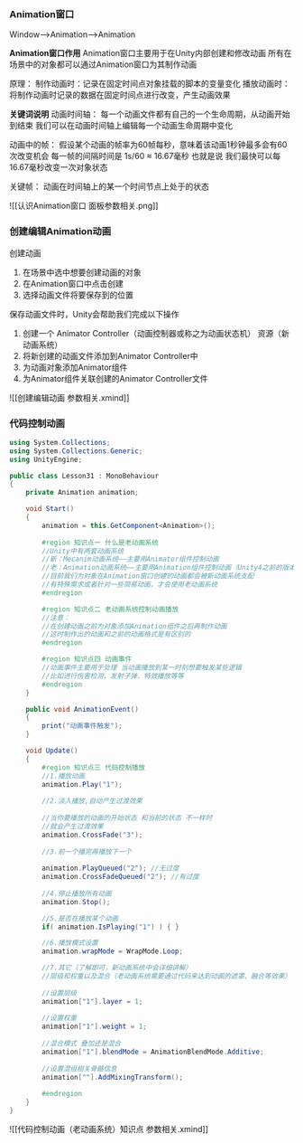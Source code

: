 ### Animation窗口
Window——>Animation——>Animation

**Animation窗口作用**
Animation窗口主要用于在Unity内部创建和修改动画
所有在场景中的对象都可以通过Animation窗口为其制作动画

原理：
制作动画时：记录在固定时间点对象挂载的脚本的变量变化
播放动画时：将制作动画时记录的数据在固定时间点进行改变，产生动画效果

**关键词说明**
动画时间轴：
每一个动画文件都有自己的一个生命周期，从动画开始到结束
我们可以在动画时间轴上编辑每一个动画生命周期中变化

动画中的帧：
假设某个动画的帧率为60帧每秒，意味着该动画1秒钟最多会有60次改变机会
每一帧的间隔时间是 1s/60 ≈ 16.67毫秒
也就是说 我们最快可以每16.67毫秒改变一次对象状态

关键帧：
动画在时间轴上的某一个时间节点上处于的状态

![[认识Animation窗口 面板参数相关.png]]

### 创建编辑Animation动画
创建动画
1. 在场景中选中想要创建动画的对象
2. 在Animation窗口中点击创建
3. 选择动画文件将要保存到的位置

保存动画文件时，Unity会帮助我们完成以下操作
1. 创建一个 Animator Controller（动画控制器或称之为动画状态机） 资源（新动画系统）
2. 将新创建的动画文件添加到Animator Controller中
3. 为动画对象添加Animator组件
4. 为Animator组件关联创建的Animator Controller文件

![[创建编辑动画 参数相关.xmind]]

### 代码控制动画
```c#
using System.Collections;
using System.Collections.Generic;
using UnityEngine;

public class Lesson31 : MonoBehaviour
{
    private Animation animation;

    void Start()
    {
        animation = this.GetComponent<Animation>();
        
        #region 知识点一 什么是老动画系统
        //Unity中有两套动画系统
        //新：Mecanim动画系统——主要用Animator组件控制动画
        //老：Animation动画系统——主要用Animation组件控制动画（Unity4之前的版本可能会用到）
        //目前我们为对象在Animation窗口创建的动画都会被新动画系统支配
        //有特殊需求或者针对一些简易动画，才会使用老动画系统
        #endregion

        #region 知识点二 老动画系统控制动画播放
        //注意：
        //在创建动画之前为对象添加Animation组件之后再制作动画
        //这时制作出的动画和之前的动画格式是有区别的
        #endregion

        #region 知识点四 动画事件
        //动画事件主要用于处理 当动画播放到某一时刻想要触发某些逻辑
        //比如进行伤害检测、发射子弹、特效播放等等
        #endregion
    }

    public void AnimationEvent()
    {
        print("动画事件触发");
    }

    void Update()
    {
		#region 知识点三 代码控制播放
        //1.播放动画
        animation.Play("1");
        
        //2.淡入播放,自动产生过渡效果
        
        //当你要播放的动画的开始状态 和当前的状态 不一样时 
        //就会产生过渡效果
        animation.CrossFade("3");
        
        //3.前一个播完再播放下一个
        
        animation.PlayQueued("2"); //无过度
        animation.CrossFadeQueued("2"); //有过度
        
        //4.停止播放所有动画
        animation.Stop();

        //5.是否在播放某个动画
        if( animation.IsPlaying("1") ) { }

        //6.播放模式设置
        animation.wrapMode = WrapMode.Loop;

        //7.其它（了解即可，新动画系统中会详细讲解）
        //层级和权重以及混合（老动画系统需要通过代码来达到动画的遮罩、融合等效果）
        
        //设置层级
        animation["1"].layer = 1;
        
        //设置权重
        animation["1"].weight = 1;
        
        //混合模式 叠加还是混合
        animation["1"].blendMode = AnimationBlendMode.Additive;
        
        //设置混组相关骨骼信息
        animation[""].AddMixingTransform();
        
        #endregion
    }
}
```

![[代码控制动画（老动画系统）知识点 参数相关.xmind]]

